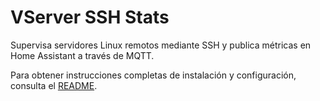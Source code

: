 # VServer SSH Stats

Supervisa servidores Linux remotos mediante SSH y publica métricas en Home Assistant a través de MQTT.

Para obtener instrucciones completas de instalación y configuración, consulta el [README](README.md).
